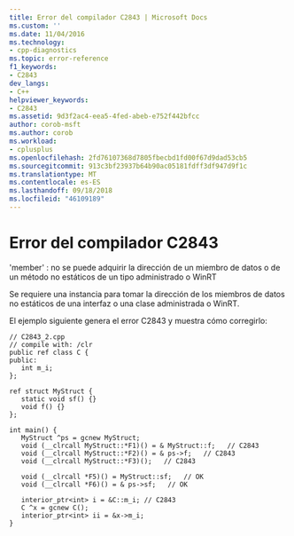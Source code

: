 ```yaml
---
title: Error del compilador C2843 | Microsoft Docs
ms.custom: ''
ms.date: 11/04/2016
ms.technology:
- cpp-diagnostics
ms.topic: error-reference
f1_keywords:
- C2843
dev_langs:
- C++
helpviewer_keywords:
- C2843
ms.assetid: 9d3f2ac4-eea5-4fed-abeb-e752f442bfcc
author: corob-msft
ms.author: corob
ms.workload:
- cplusplus
ms.openlocfilehash: 2fd76107368d7805fbecbd1fd00f67d9dad53cb5
ms.sourcegitcommit: 913c3bf23937b64b90ac05181fdff3df947d9f1c
ms.translationtype: MT
ms.contentlocale: es-ES
ms.lasthandoff: 09/18/2018
ms.locfileid: "46109189"
---
```

# <a name="compiler-error-c2843"></a>Error del compilador C2843

'member' : no se puede adquirir la dirección de un miembro de datos o de un método no estáticos de un tipo administrado o WinRT

Se requiere una instancia para tomar la dirección de los miembros de datos no estáticos de una interfaz o una clase administrada o WinRT.

El ejemplo siguiente genera el error C2843 y muestra cómo corregirlo:

```
// C2843_2.cpp
// compile with: /clr
public ref class C {
public:
   int m_i;
};

ref struct MyStruct {
   static void sf() {}
   void f() {}
};

int main() {
   MyStruct ^ps = gcnew MyStruct;
   void (__clrcall MyStruct::*F1)() = & MyStruct::f;   // C2843
   void (__clrcall MyStruct::*F2)() = & ps->f;   // C2843
   void (__clrcall MyStruct::*F3)();   // C2843

   void (__clrcall *F5)() = MyStruct::sf;   // OK
   void (__clrcall *F6)() = & ps->sf;   // OK

   interior_ptr<int> i = &C::m_i; // C2843
   C ^x = gcnew C();
   interior_ptr<int> ii = &x->m_i;
}
```
